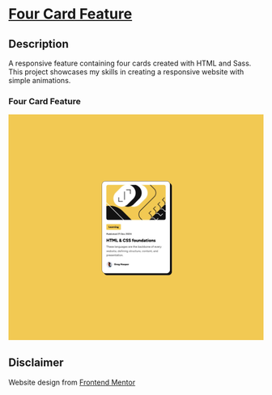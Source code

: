 # [Four Card Feature](https://four-card-feature-lenanle333.vercel.app/)

## Description

A responsive feature containing four cards created with HTML and Sass. This project showcases my skills in creating a responsive website with simple animations.

### Four Card Feature

![Four Card Feature](https://github.com/lenanle333/Blog-Preview-Card/blob/473cab47249e448d48436c935cb1d245716b3452/Screenshot/Blog%20preview%20card%20screenshot.jpeg)

## Disclaimer

Website design from [Frontend Mentor](https://www.frontendmentor.io/challenges/four-card-feature-section-weK1eFYK/hub)
